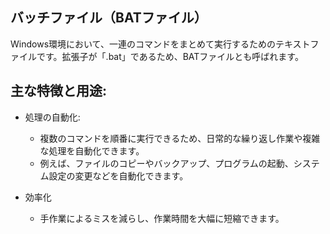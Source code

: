 ## バッチファイル（BATファイル）
Windows環境において、一連のコマンドをまとめて実行するためのテキストファイルです。拡張子が「.bat」であるため、BATファイルとも呼ばれます。

## 主な特徴と用途:
- 処理の自動化:
    + 複数のコマンドを順番に実行できるため、日常的な繰り返し作業や複雑な処理を自動化できます。
    + 例えば、ファイルのコピーやバックアップ、プログラムの起動、システム設定の変更などを自動化できます。
 
- 効率化
    + 手作業によるミスを減らし、作業時間を大幅に短縮できます。
